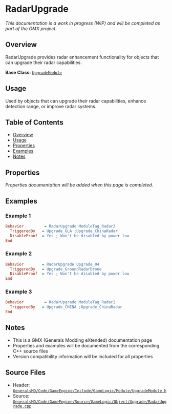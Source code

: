 # RadarUpgrade

*This documentation is a work in progress (WIP) and will be completed as part of the GMX project.*

## Overview

RadarUpgrade provides radar enhancement functionality for objects that can upgrade their radar capabilities.

**Base Class:** [`UpgradeModule`](../../GeneralsMD/Code/GameEngine/Include/GameLogic/Module/UpgradeModule.h)

## Usage

Used by objects that can upgrade their radar capabilities, enhance detection range, or improve radar systems.

## Table of Contents

- [Overview](#overview)
- [Usage](#usage)
- [Properties](#properties)
- [Examples](#examples)
- [Notes](#notes)

## Properties

*Properties documentation will be added when this page is completed.*

## Examples

### Example 1
```ini
Behavior         = RadarUpgrade ModuleTag_Radar2
  TriggeredBy   = Upgrade_GLA ;Upgrade_ChinaRadar
  DisableProof  = Yes ; Won't be disabled by power low
End
```

### Example 2
```ini
Behavior        = RadarUpgrade Upgrade_04
  TriggeredBy   = Upgrade_GroundRadarDrone
  DisableProof  = Yes ; Won't be disabled by power low
End
```

### Example 3
```ini
Behavior         = RadarUpgrade ModuleTag_Radar2
  TriggeredBy   = Upgrade_CHINA ;Upgrade_ChinaRadar
End
```

## Notes

- This is a GMX (Generals Modding eXtended) documentation page
- Properties and examples will be documented from the corresponding C++ source files
- Version compatibility information will be included for all properties

## Source Files

- Header: [`GeneralsMD/Code/GameEngine/Include/GameLogic/Module/UpgradeModule.h`](../../../GeneralsMD/Code/GameEngine/Include/GameLogic/Module/UpgradeModule.h)
- Source: [`GeneralsMD/Code/GameEngine/Source/GameLogic/Object/Upgrade/RadarUpgrade.cpp`](../../../GeneralsMD/Code/GameEngine/Source/GameLogic/Object/Upgrade/RadarUpgrade.cpp)
